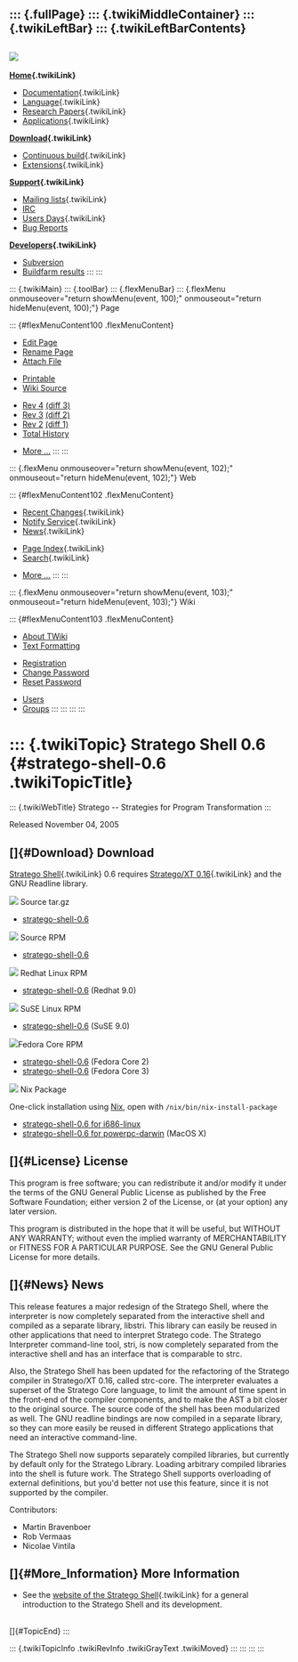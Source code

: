 ::: {.fullPage}
::: {.twikiMiddleContainer}
::: {.twikiLeftBar}
::: {.twikiLeftBarContents}
  ----------------------------------------------------------------------------------
  [![](../pub/Stratego/StrategoLogo/StrategoLogoTextlessWhite-100px.png)](WebHome)
  ----------------------------------------------------------------------------------

**[Home](WebHome){.twikiLink}**

-   [Documentation](StrategoDocumentation){.twikiLink}
-   [Language](StrategoLanguage){.twikiLink}
-   [Research Papers](StrategoPublications){.twikiLink}
-   [Applications](StrategoApplication){.twikiLink}

**[Download](StrategoDownload){.twikiLink}**

-   [Continuous build](ContinuousBuild){.twikiLink}
-   [Extensions](AdditionalPackageDownload){.twikiLink}

**[Support](StrategoSupport){.twikiLink}**

-   [Mailing lists](MailingList){.twikiLink}
-   [IRC](irc://irc.freenode.net/#stratego)
-   [Users Days](StrategoUsersDay){.twikiLink}
-   [Bug Reports](http://yellowgrass.org/project/StrategoXT)

**[Developers](StrategoDev){.twikiLink}**

-   [Subversion](https://svn.strategoxt.org/repos/StrategoXT/strategoxt/trunk)
-   [Buildfarm
    results](http://hydra.nixos.org/jobset/strategoxt/strategoxt-release/all)
:::
:::

::: {.twikiMain}
::: {.toolBar}
::: {.flexMenuBar}
::: {.flexMenu onmouseover="return showMenu(event, 100);" onmouseout="return hideMenu(event, 100);"}
Page

::: {#flexMenuContent100 .flexMenuContent}
-   [Edit
    Page](http://www.program-transformation.org/edit/Stratego/StrategoShellRelease06?t=1536825506)
-   [Rename
    Page](http://www.program-transformation.org/rename/Stratego/StrategoShellRelease06)
-   [Attach
    File](http://www.program-transformation.org/attach/Stratego/StrategoShellRelease06)

<!-- -->

-   [Printable](http://www.program-transformation.org/view/Stratego/StrategoShellRelease06?skin=print.pattern)
-   [Wiki
    Source](http://www.program-transformation.org/view/Stratego/StrategoShellRelease06?skin=text&raw=on&contenttype=text/plain)

<!-- -->

-   [Rev
    4](http://www.program-transformation.org/view/Stratego/StrategoShellRelease06?rev=1.4)
    [(diff 3)](http://www.program-transformation.org/rdiff/Stratego/StrategoShellRelease06?rev1=1.4&rev2=1.3)
-   [Rev
    3](http://www.program-transformation.org/view/Stratego/StrategoShellRelease06?rev=1.3)
    [(diff 2)](http://www.program-transformation.org/rdiff/Stratego/StrategoShellRelease06?rev1=1.3&rev2=1.2)
-   [Rev
    2](http://www.program-transformation.org/view/Stratego/StrategoShellRelease06?rev=1.2)
    [(diff 1)](http://www.program-transformation.org/rdiff/Stratego/StrategoShellRelease06?rev1=1.2&rev2=1.1)
-   [Total
    History](http://www.program-transformation.org/rdiff/Stratego/StrategoShellRelease06)

<!-- -->

-   [More
    \...](http://www.program-transformation.org/oops/Stratego/StrategoShellRelease06?template=oopsmore&param1=1.4&param2=1.4)
:::
:::

::: {.flexMenu onmouseover="return showMenu(event, 102);" onmouseout="return hideMenu(event, 102);"}
Web

::: {#flexMenuContent102 .flexMenuContent}
-   [Recent Changes](WebChanges){.twikiLink}
-   [Notify Service](WebNotify){.twikiLink}
-   [News](WebNews){.twikiLink}

<!-- -->

-   [Page Index](WebIndex){.twikiLink}
-   [Search](WebSearch){.twikiLink}

<!-- -->

-   [More
    \...](http://www.program-transformation.org/oops/Stratego/StrategoShellRelease06?template=oopsmore&param1=1.4&param2=1.4)
:::
:::

::: {.flexMenu onmouseover="return showMenu(event, 103);" onmouseout="return hideMenu(event, 103);"}
Wiki

::: {#flexMenuContent103 .flexMenuContent}
-   [About
    TWiki](http://www.program-transformation.org/view/TWiki/WebHome)
-   [Text
    Formatting](http://www.program-transformation.org/view/TWiki/TextFormattingRules)

<!-- -->

-   [Registration](http://www.program-transformation.org/view/TWiki/TWikiRegistration)
-   [Change
    Password](http://www.program-transformation.org/view/TWiki/ChangePassword)
-   [Reset
    Password](http://www.program-transformation.org/view/TWiki/ResetPassword)

<!-- -->

-   [Users](http://www.program-transformation.org/view/Main/TWikiUsers)
-   [Groups](http://www.program-transformation.org/view/Main/TWikiGroups)
:::
:::
:::
:::

::: {.twikiTopic}
Stratego Shell 0.6 {#stratego-shell-0.6 .twikiTopicTitle}
==================

::: {.twikiWebTitle}
Stratego \-- Strategies for Program Transformation
:::

Released November 04, 2005

[]{#Download} Download
----------------------

[Stratego Shell](StrategoShell){.twikiLink} 0.6 requires [Stratego/XT
0.16](StrategoRelease016){.twikiLink} and the GNU Readline library.

![](http://losser.st-lab.cs.uu.nl/~mbravenb/images/src-pkg.png) Source
tar.gz

-   [stratego-shell-0.6](http://nix.cs.uu.nl/dist/stratego/stratego-shell-0.6/stratego-shell-0.6.tar.gz)

![](http://losser.st-lab.cs.uu.nl/~mbravenb/images/src-pkg.png) Source
RPM

-   [stratego-shell-0.6](http://nix.cs.uu.nl/dist/stratego/stratego-shell-0.6/fedora-core-3/stratego-shell-0.6-1.src.rpm)

![](http://losser.st-lab.cs.uu.nl/~mbravenb/images/redhat.png) Redhat
Linux RPM

-   [stratego-shell-0.6](http://nix.cs.uu.nl/dist/stratego/stratego-shell-0.6/redhat-9.0/stratego-shell-0.6-1.i386.rpm)
    (Redhat 9.0)

![](http://losser.st-lab.cs.uu.nl/~mbravenb/images/suse.png) SuSE Linux
RPM

-   [stratego-shell-0.6](http://nix.cs.uu.nl/dist/stratego/stratego-shell-0.6/suse-9.0/stratego-shell-0.6-1.i586.rpm)
    (SuSE 9.0)

![](http://losser.st-lab.cs.uu.nl/~mbravenb/images/fedora.png)Fedora
Core RPM

-   [stratego-shell-0.6](http://nix.cs.uu.nl/dist/stratego/stratego-shell-0.6/fedora-core-2/stratego-shell-0.6-1.i386.rpm)
    (Fedora Core 2)
-   [stratego-shell-0.6](http://nix.cs.uu.nl/dist/stratego/stratego-shell-0.6/fedora-core-3/stratego-shell-0.6-1.i386.rpm)
    (Fedora Core 3)

![](http://losser.st-lab.cs.uu.nl/~mbravenb/images/package.png) Nix
Package

One-click installation using [Nix](http://www.cs.uu.nl/wiki/Trace/Nix),
open with `/nix/bin/nix-install-package`

-   [stratego-shell-0.6 for
    i686-linux](http://releases.strategoxt.org/stratego-shell-0.6/pkgs/stratego-shell-0.6-i686-linux.nixpkg)
-   [stratego-shell-0.6 for
    powerpc-darwin](http://releases.strategoxt.org/stratego-shell-0.6/pkgs/stratego-shell-0.6-powerpc-darwin.nixpkg)
    (MacOS X)

[]{#License} License
--------------------

This program is free software; you can redistribute it and/or modify it
under the terms of the GNU General Public License as published by the
Free Software Foundation; either version 2 of the License, or (at your
option) any later version.

This program is distributed in the hope that it will be useful, but
WITHOUT ANY WARRANTY; without even the implied warranty of
MERCHANTABILITY or FITNESS FOR A PARTICULAR PURPOSE. See the GNU General
Public License for more details.

[]{#News} News
--------------

This release features a major redesign of the Stratego Shell, where the
interpreter is now completely separated from the interactive shell and
compiled as a separate library, libstri. This library can easily be
reused in other applications that need to interpret Stratego code. The
Stratego Interpreter command-line tool, stri, is now completely
separated from the interactive shell and has an interface that is
comparable to strc.

Also, the Stratego Shell has been updated for the refactoring of the
Stratego compiler in Stratego/XT 0.16, called strc-core. The interpreter
evaluates a superset of the Stratego Core language, to limit the amount
of time spent in the front-end of the compiler components, and to make
the AST a bit closer to the original source. The source code of the
shell has been modularized as well. The GNU readline bindings are now
compiled in a separate library, so they can more easily be reused in
different Stratego applications that need an interactive command-line.

The Stratego Shell now supports separately compiled libraries, but
currently by default only for the Stratego Library. Loading arbitrary
compiled libraries into the shell is future work. The Stratego Shell
supports overloading of external definitions, but you\'d better not use
this feature, since it is not supported by the compiler.

Contributors:

-   Martin Bravenboer
-   Rob Vermaas
-   Nicolae Vintila

[]{#More_Information} More Information
--------------------------------------

-   See the [website of the Stratego Shell](StrategoShell){.twikiLink}
    for a general introduction to the Stratego Shell and its
    development.

\
[]{#TopicEnd}
:::

::: {.twikiTopicInfo .twikiRevInfo .twikiGrayText .twikiMoved}
:::
:::
:::
:::
